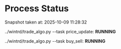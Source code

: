 # Process Status

Snapshot taken at: 2025-10-09 11:28:32

../wintrd/trade_algo.py --task price_update: **RUNNING**

../wintrd/trade_algo.py --task buy_sell: **RUNNING**

